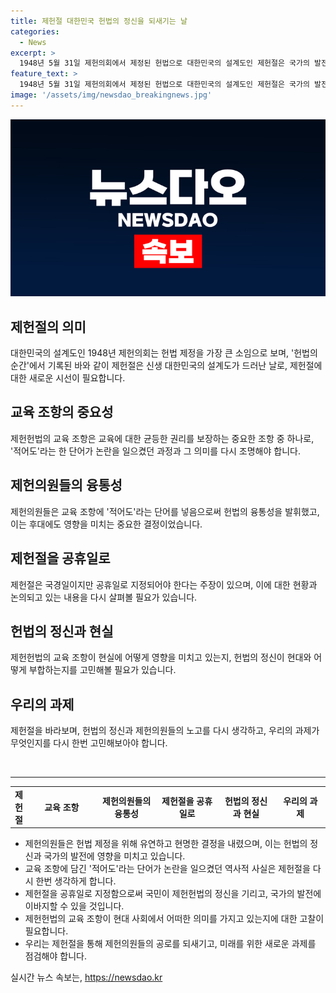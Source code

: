 ```yaml
---
title: 제헌절 대한민국 헌법의 정신을 되새기는 날
categories:
  - News
excerpt: >
  1948년 5월 31일 제헌의회에서 제정된 헌법으로 대한민국의 설계도인 제헌절은 국가의 발전을 위한 토론과 수정 과정을 담고 있다. 교육 조항을 둘러싼 토론이 특히 흥미로운데, 적어도라는 단어의 융통성이 논란을 빚었다. 또한 제헌절이 공휴일에서 제외되어 생산성 저하 우려가 있지만, 이는 더 이상 유효하지 않은 명분으로 여겨진다. 또한, 제헌의원들의 토론과 타협을 통한 헌법의 정신에 대한 존경과 복원을 염두에 둘 필요가 있다. 
feature_text: >
  1948년 5월 31일 제헌의회에서 제정된 헌법으로 대한민국의 설계도인 제헌절은 국가의 발전을 위한 토론과 수정 과정을 담고 있다. 교육 조항을 둘러싼 토론이 특히 흥미로운데, 적어도라는 단어의 융통성이 논란을 빚었다. 또한 제헌절이 공휴일에서 제외되어 생산성 저하 우려가 있지만, 이는 더 이상 유효하지 않은 명분으로 여겨진다. 또한, 제헌의원들의 토론과 타협을 통한 헌법의 정신에 대한 존경과 복원을 염두에 둘 필요가 있다. 
image: '/assets/img/newsdao_breakingnews.jpg'
---
```


<p><img src="/assets/img/newsdao_breakingnews.jpg" alt="bookingtag 속보" /></p>

<h2 data-ke-size="size26">제헌절의 의미</h2>

<p data-ke-size="size16">대한민국의 설계도인 1948년 제헌의회는 헌법 제정을 가장 큰 소임으로 보며, '헌법의 순간'에서 기록된 바와 같이 제헌절은 신생 대한민국의 설계도가 드러난 날로, 제헌절에 대한 새로운 시선이 필요합니다. </p>

<h2 data-ke-size="size26">교육 조항의 중요성</h2>

<p data-ke-size="size16">제헌헌법의 교육 조항은 교육에 대한 균등한 권리를 보장하는 중요한 조항 중 하나로, '적어도'라는 한 단어가 논란을 일으켰던 과정과 그 의미를 다시 조명해야 합니다.</p>

<h2 data-ke-size="size26">제헌의원들의 융통성</h2>

<p data-ke-size="size16">제헌의원들은 교육 조항에 '적어도'라는 단어를 넣음으로써 헌법의 융통성을 발휘했고, 이는 후대에도 영향을 미치는 중요한 결정이었습니다.</p>

<h2 data-ke-size="size26">제헌절을 공휴일로</h2>

<p data-ke-size="size16">제헌절은 국경일이지만 공휴일로 지정되어야 한다는 주장이 있으며, 이에 대한 현황과 논의되고 있는 내용을 다시 살펴볼 필요가 있습니다.</p>

<h2 data-ke-size="size26">헌법의 정신과 현실</h2>

<p data-ke-size="size16">제헌헌법의 교육 조항이 현실에 어떻게 영향을 미치고 있는지, 헌법의 정신이 현대와 어떻게 부합하는지를 고민해볼 필요가 있습니다.</p>

<h2 data-ke-size="size26">우리의 과제</h2>

<p data-ke-size="size16">제헌절을 바라보며, 헌법의 정신과 제헌의원들의 노고를 다시 생각하고, 우리의 과제가 무엇인지를 다시 한번 고민해보아야 합니다.</p>

<p data-ke-size="size16">&nbsp;</p>

<hr>

<table>
    <tbody>
        <tr>
            <td style="text-align: center; height: 17px;"><b>제헌절</b></td>
            <td style="text-align: center; width: 150.8px; height: 17px;"><b>교육 조항</b></td>
            <td style="text-align: center; width: 131.2px; height: 17px;"><b>제헌의원들의 융통성</b></td>
            <td style="text-align: center; width: 127.6px; height: 17px;"><b>제헌절을 공휴일로</b></td>
            <td style="text-align: center; width: 123px; height: 17px;"><b>헌법의 정신과 현실</b></td>
            <td style="text-align: center; width: 102px; height: 17px;"><b>우리의 과제</b></td>
        </tr>
    </tbody>
</table>

<ul>
    <li>제헌의원들은 헌법 제정을 위해 유연하고 현명한 결정을 내렸으며, 이는 헌법의 정신과 국가의 발전에 영향을 미치고 있습니다.</li>
    <li>교육 조항에 담긴 '적어도'라는 단어가 논란을 일으켰던 역사적 사실은 제헌절을 다시 한번 생각하게 합니다.</li>
    <li>제헌절을 공휴일로 지정함으로써 국민이 제헌헌법의 정신을 기리고, 국가의 발전에 이바지할 수 있을 것입니다.</li>
    <li>제헌헌법의 교육 조항이 현대 사회에서 어떠한 의미를 가지고 있는지에 대한 고찰이 필요합니다.</li>
    <li>우리는 제헌절을 통해 제헌의원들의 공로를 되새기고, 미래를 위한 새로운 과제를 점검해야 합니다.</li>
</ul>
실시간 뉴스 속보는, <a href="https://newsdao.kr" rel="dofollow">https://newsdao.kr</a>


